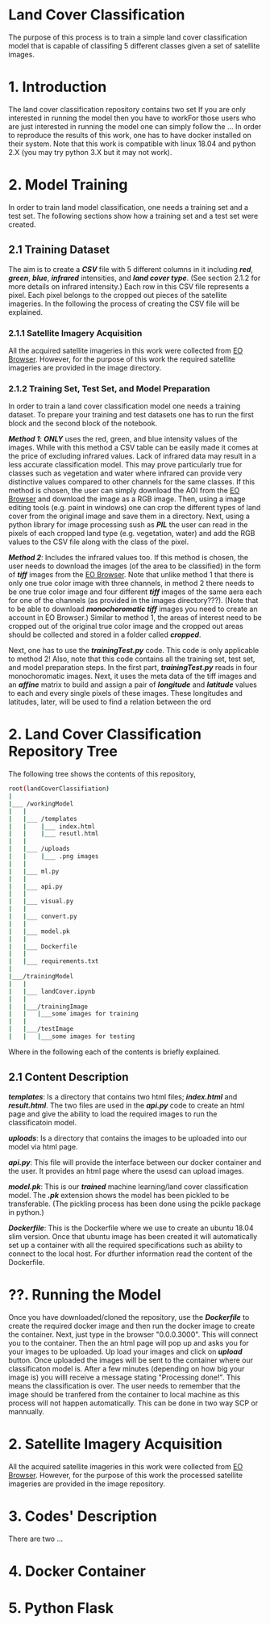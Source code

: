 # Land Cover Classification

The purpose of this process is to train a simple land cover classification model that is capable of classifing 5 different classes given a set of satellite images.

# 1. Introduction

The land cover classification repository contains two set If you are only interested in running the model then you have to workFor those users who are just interested in running the model one can simply follow the ... In order to reproduce the results of this work, one has to have docker installed on their system. Note that this work is compatible with linux 18.04 and python 2.X (you may try python 3.X but it may not work).

# 2. Model Training

In order to train land model classification, one needs a training set and a test set. The following sections show how a training set and a test set were created.

## 2.1 Training Dataset

The aim is to create a ___CSV___ file with 5 different columns in it including ___red___, ___green___, ___blue___, ___infrared___ intensities, and ___land cover type___. (See section 2.1.2 for more details on infrared intensity.) Each row in this CSV file represents a pixel. Each pixel belongs to the cropped out pieces of the satellite imageries. In the following the process of creating the CSV file will be explained.

### 2.1.1 Satellite Imagery Acquisition

All the acquired satellite imageries in this work were collected from [EO Browser](https://www.sentinel-hub.com/explore/eobrowser). However, for the purpose of this work the required satellite imageries are provided in the image directory.

### 2.1.2 Training Set, Test Set, and Model Preparation

In order to train a land cover classification model one needs a training dataset. To prepare your training and test datasets one has to run the first block and the second block of the notebook.

___Method 1___: ___ONLY___ uses the red, green, and blue intensity values of the images. While with this method a CSV table can be easily made it comes at the price of excluding infrared values. Lack of infrared data may result in a less accurate classification model. This may prove particularly true for classes such as vegetation and water where infrared can provide very distinctive values compared to other channels for the same classes. If this method is chosen, the user can simply download the AOI from the [EO Browser](https://www.sentinel-hub.com/explore/eobrowser) and download the image as a RGB image. Then, using a image editing tools (e.g. paint in windows) one can crop the different types of land cover from the original image and save them in a directory. Next, using a python library for image processing sush as ___PIL___ the user can read in the pixels of each cropped land type (e.g. vegetation, water) and add the RGB values to the CSV file along with the class of the pixel.

___Method 2___: Includes the infrared values too. If this method is chosen, the user needs to download the images (of the area to be classified) in the form of ___tiff___ images from the [EO Browser](https://www.sentinel-hub.com/explore/eobrowser). Note that unlike method 1 that there is only one true color image with three channels, in method 2 there needs to be one true color image and four different ___tiff___ images of the same aera each for one of the channels (as provided in the images directory???). (Note that to be able to download ___monochoromatic tiff___ images you need to create an account in EO Browser.) Similar to method 1, the areas of interest need to be cropped out of the original true color image and the cropped out areas should be collected and stored in a folder called ___cropped___.

Next, one has to use the ___trainingTest.py___ code. This code is only applicable to method 2! Also, note that this code contains all the training set, test set, and model preparation steps. In the first part, ___trainingTest.py___ reads in four monochoromatic images. Next, it uses the meta data of the tiff images and an ___affine___ matrix to build and assign a pair of ___longitude___ and ___latitude___ values to each and every single pixels of these images. These longitudes and latitudes, later, will be used to find a relation between the ord


# 2. Land Cover Classification Repository Tree

The following tree shows the contents of this repository, 

```bash
root(landCoverClassifiation)
|   
|___ /workingModel
|   |
|   |___ /templates
|   |    |___ index.html
|   |    |___ resutl.html
|   |
|   |___ /uploads
|   |    |___ .png images
|   |
|   |___ ml.py
|   |
|   |___ api.py
|   |
|   |___ visual.py
|   |
|   |___ convert.py
|   |
|   |___ model.pk
|   |
|   |___ Dockerfile
|   |
|   |___ requirements.txt
|      
|___/trainingModel
|   |
|   |___ landCover.ipynb
|   |
|   |___/trainingImage
|   |   |___some images for training
|   |
|   |___/testImage
|   |   |___some images for testing

```

Where in the following each of the contents is briefly explained.

## 2.1 Content Description

___templates___: Is a directory that contains two html files; ___index.html___ and ___result.html___. The two files are used in the ___api.py___ code to create an html page and give the ability to load the required images to run the classificatoin model. 

___uploads___: Is a directory that contains the images to be uploaded into our model via html page.

___api.py___: This file will provide the interface between our docker container and the user. It provides an html page where the usesd can upload images.

___model.pk___: This is our ___trained___ machine learning/land cover classification model. The ___.pk___ extension shows the model has been pickled to be transferable. (The pickling process has been done using the pcikle package in python.)

___Dockerfile___: This is the Dockerfile where we use to create an ubuntu 18.04 slim version. Once that ubuntu image has been created it will automatically set up a container with all the required specifications such as ability to connect to the local host. For dfurther information read the content of the Dockerfile.



# ??. Running the Model

Once you have downloaded/cloned the repository, use the ___Dockerfile___ to create the required docker image and then run the docker image to create the container. Next, just type in the browser "0.0.0.3000". This will connect you to the container. Then the an html page will pop up and asks you for your images to be uploaded. Up load your images and click on ___upload___ button. Once uploaded the images will be sent to the container where our classificaton model is. After a few minutes (depending on how big your image is) you willl receive a message stating "Processing done!". This means the classification is over. The user needs to remember that the image should be tranfered from the container to local machine as this process will not happen automatically. This can be done in two way SCP or mannually.



# 2. Satellite Imagery Acquisition

All the acquired satellite imageries in this work were collected from [EO Browser](https://www.sentinel-hub.com/explore/eobrowser). However, for the purpose of this work the processed satellite imageries are provided in the image repository.


# 3. Codes' Description


There are two ...
# 4. Docker Container


# 5. Python Flask

